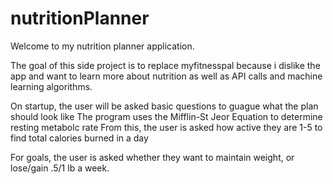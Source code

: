 # nutritionPlanner

Welcome to my nutrition planner application.

The goal of this side project is to replace myfitnesspal because i dislike the 
app and want to learn more about nutrition as well as API calls and machine learning algorithms.

On startup, the user will be asked basic questions to guague what the plan should look like
The program uses the Mifflin-St Jeor Equation to determine resting metabolc rate
From this, the user is asked how active they are 1-5 to find total calories burned in a day

For goals, the user is asked whether they want to maintain weight, or lose/gain .5/1 lb a week.
